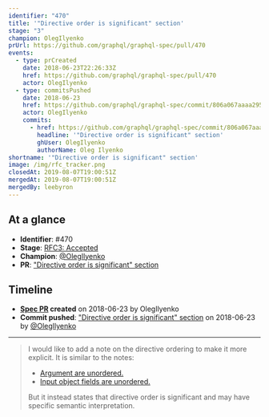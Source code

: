 ```yaml
---
identifier: "470"
title: '"Directive order is significant" section'
stage: "3"
champion: OlegIlyenko
prUrl: https://github.com/graphql/graphql-spec/pull/470
events:
  - type: prCreated
    date: 2018-06-23T22:26:33Z
    href: https://github.com/graphql/graphql-spec/pull/470
    actor: OlegIlyenko
  - type: commitsPushed
    date: 2018-06-23
    href: https://github.com/graphql/graphql-spec/commit/806a067aaaa2957f79de2bff0720c5f9af473a1a
    actor: OlegIlyenko
    commits:
      - href: https://github.com/graphql/graphql-spec/commit/806a067aaaa2957f79de2bff0720c5f9af473a1a
        headline: '"Directive order is significant" section'
        ghUser: OlegIlyenko
        authorName: Oleg Ilyenko
shortname: '"Directive order is significant" section'
image: /img/rfc_tracker.png
closedAt: 2019-08-07T19:00:51Z
mergedAt: 2019-08-07T19:00:51Z
mergedBy: leebyron
---
```


## At a glance

- **Identifier**: #470
- **Stage**: [RFC3: Accepted](https://github.com/graphql/graphql-spec/blob/main/CONTRIBUTING.md#stage-3-accepted)
- **Champion**: [@OlegIlyenko](https://github.com/OlegIlyenko)
- **PR**: ["Directive order is significant" section](https://github.com/graphql/graphql-spec/pull/470)

<!-- BEGIN_CUSTOM_TEXT -->



<!-- END_CUSTOM_TEXT -->

## Timeline

- **[Spec PR](https://github.com/graphql/graphql-spec/pull/470) created** on 2018-06-23 by OlegIlyenko
- **Commit pushed**: ["Directive order is significant" section](https://github.com/graphql/graphql-spec/commit/806a067aaaa2957f79de2bff0720c5f9af473a1a) on 2018-06-23 by [@OlegIlyenko](https://github.com/OlegIlyenko)

<!-- VERBATIM -->

---

> I would like to add a note on the directive ordering to make it more explicit. It is similar to the notes:
> 
> * [Argument are unordered. ](http://facebook.github.io/graphql/June2018/#example-7eba7)
> * [Input object fields are unordered.](http://facebook.github.io/graphql/June2018/#example-09646)
> 
> But it instead states that directive order is significant and may have specific semantic interpretation.
